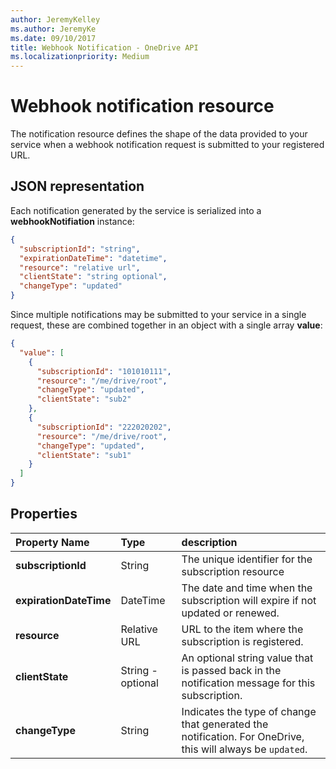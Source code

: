 ```yaml
---
author: JeremyKelley
ms.author: JeremyKe
ms.date: 09/10/2017
title: Webhook Notification - OneDrive API
ms.localizationpriority: Medium
---
```

# Webhook notification resource

The notification resource defines the shape of the data provided to your service when a webhook notification request is submitted to your registered URL.

## JSON representation

Each notification generated by the service is serialized into a **webhookNotifiation**
instance:

<!-- {
"blockType": "resource",
"@odata.type": "microsoft.graph.webhookNotification",
"optionalProperties": ["context", "tenantId", "expirationDateTime", "resource" ]
} -->

```json
{
  "subscriptionId": "string",
  "expirationDateTime": "datetime",
  "resource": "relative url",
  "clientState": "string optional",
  "changeType": "updated"
}
```

Since multiple notifications may be submitted to your service in a single
request, these are combined together in an object with a single array **value**:

<!-- { "blockType": "ignored", "@odata.type": "Collection(microsoft.graph.webhookNotifiation)" } -->

```json
{
  "value": [
    {
      "subscriptionId": "101010111",
      "resource": "/me/drive/root",
      "changeType": "updated",
      "clientState": "sub2"
    },
    {
      "subscriptionId": "222020202",
      "resource": "/me/drive/root",
      "changeType": "updated",
      "clientState": "sub1"
    }
  ]
}
```

## Properties

| Property Name          | Type              | description                                                                                                                         |
|:-----------------------|:------------------|:------------------------------------------------------------------------------------------------------------------------------------|
| **subscriptionId**     | String            | The unique identifier for the subscription resource                                                                                 |
| **expirationDateTime** | DateTime          | The date and time when the subscription will expire if not updated or renewed.                                                      |
| **resource**           | Relative URL      | URL to the item where the subscription is registered.                                                                               |
| **clientState**        | String - optional | An optional string value that is passed back in the notification message for this subscription.                                     |
| **changeType**         | String            | Indicates the type of change that generated the notification. For OneDrive, this will always be `updated`.  |

<!-- {
  "type": "#page.annotation",
  "description": "Description of the webhook notification message delivered to your service from OneDrive",
  "keywords": "onedrive,webhook,notification,payload",
  "section": "documentation",
  "tocPath": "Resources/Webhook notification"
} -->
